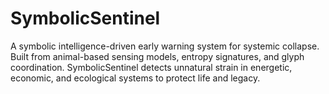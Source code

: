 # SymbolicSentinel
A symbolic intelligence-driven early warning system for systemic collapse. Built from animal-based sensing models, entropy signatures, and glyph coordination. SymbolicSentinel detects unnatural strain in energetic, economic, and ecological systems to protect life and legacy.

